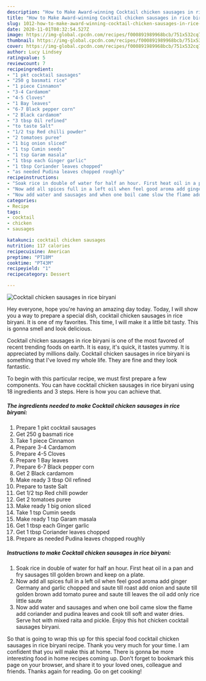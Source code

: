 ```yaml
---
description: "How to Make Award-winning Cocktail chicken sausages in rice biryani"
title: "How to Make Award-winning Cocktail chicken sausages in rice biryani"
slug: 1012-how-to-make-award-winning-cocktail-chicken-sausages-in-rice-biryani
date: 2020-11-01T08:32:54.527Z
image: https://img-global.cpcdn.com/recipes/f000891989968bcb/751x532cq70/cocktail-chicken-sausages-in-rice-biryani-recipe-main-photo.jpg
thumbnail: https://img-global.cpcdn.com/recipes/f000891989968bcb/751x532cq70/cocktail-chicken-sausages-in-rice-biryani-recipe-main-photo.jpg
cover: https://img-global.cpcdn.com/recipes/f000891989968bcb/751x532cq70/cocktail-chicken-sausages-in-rice-biryani-recipe-main-photo.jpg
author: Lucy Lindsey
ratingvalue: 5
reviewcount: 7
recipeingredient:
- "1 pkt cocktail sausages"
- "250 g basmati rice"
- "1 piece Cinnamon"
- "3-4 Cardamom"
- "4-5 Cloves"
- "1 Bay leaves"
- "6-7 Black pepper corn"
- "2 Black cardamom"
- "3 tbsp Oil refined"
- "to taste Salt"
- "1/2 tsp Red chilli powder"
- "2 tomatoes puree"
- "1 big onion sliced"
- "1 tsp Cumin seeds"
- "1 tsp Garam masala"
- "1 tbsp each Ginger garlic"
- "1 tbsp Coriander leaves chopped"
- "as needed Pudina leaves chopped roughly"
recipeinstructions:
- "Soak rice in double of water for half an hour. First heat oil in a pan and fry sausages till golden brown and keep on a plate."
- "Now add all spices full in a left oil when feel good aroma add ginger Germany and garlic chopped and saute till roast add onion and saute till golden brown add tomato puree and saute till leaves the oil add only rice little saute"
- "Now add water and sausages and when one boil came slow the flame add coriander and pudina leaves and cook till soft and water dries. Serve hot with mixed raita and pickle. Enjoy this hot chicken cocktail sausages biryani."
categories:
- Recipe
tags:
- cocktail
- chicken
- sausages

katakunci: cocktail chicken sausages 
nutrition: 117 calories
recipecuisine: American
preptime: "PT18M"
cooktime: "PT43M"
recipeyield: "1"
recipecategory: Dessert

---
```



![Cocktail chicken sausages in rice biryani](https://img-global.cpcdn.com/recipes/f000891989968bcb/751x532cq70/cocktail-chicken-sausages-in-rice-biryani-recipe-main-photo.jpg)

Hey everyone, hope you're having an amazing day today. Today, I will show you a way to prepare a special dish, cocktail chicken sausages in rice biryani. It is one of my favorites. This time, I will make it a little bit tasty. This is gonna smell and look delicious.



Cocktail chicken sausages in rice biryani is one of the most favored of recent trending foods on earth. It is easy, it's quick, it tastes yummy. It is appreciated by millions daily. Cocktail chicken sausages in rice biryani is something that I've loved my whole life. They are fine and they look fantastic.


To begin with this particular recipe, we must first prepare a few components. You can have cocktail chicken sausages in rice biryani using 18 ingredients and 3 steps. Here is how you can achieve that.

<!--inarticleads1-->

##### The ingredients needed to make Cocktail chicken sausages in rice biryani:

1. Prepare 1 pkt cocktail sausages
1. Get 250 g basmati rice
1. Take 1 piece Cinnamon
1. Prepare 3-4 Cardamom
1. Prepare 4-5 Cloves
1. Prepare 1 Bay leaves
1. Prepare 6-7 Black pepper corn
1. Get 2 Black cardamom
1. Make ready 3 tbsp Oil refined
1. Prepare to taste Salt
1. Get 1/2 tsp Red chilli powder
1. Get 2 tomatoes puree
1. Make ready 1 big onion sliced
1. Take 1 tsp Cumin seeds
1. Make ready 1 tsp Garam masala
1. Get 1 tbsp each Ginger garlic
1. Get 1 tbsp Coriander leaves chopped
1. Prepare as needed Pudina leaves chopped roughly




<!--inarticleads2-->

##### Instructions to make Cocktail chicken sausages in rice biryani:

1. Soak rice in double of water for half an hour. First heat oil in a pan and fry sausages till golden brown and keep on a plate.
1. Now add all spices full in a left oil when feel good aroma add ginger Germany and garlic chopped and saute till roast add onion and saute till golden brown add tomato puree and saute till leaves the oil add only rice little saute
1. Now add water and sausages and when one boil came slow the flame add coriander and pudina leaves and cook till soft and water dries. Serve hot with mixed raita and pickle. Enjoy this hot chicken cocktail sausages biryani.




So that is going to wrap this up for this special food cocktail chicken sausages in rice biryani recipe. Thank you very much for your time. I am confident that you will make this at home. There is gonna be more interesting food in home recipes coming up. Don't forget to bookmark this page on your browser, and share it to your loved ones, colleague and friends. Thanks again for reading. Go on get cooking!
